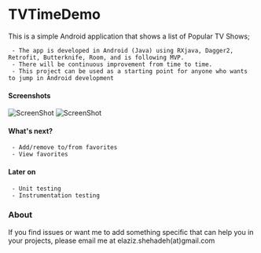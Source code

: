 # TVTimeDemo
This is a simple Android application that shows a list of Popular TV Shows;

     - The app is developed in Android (Java) using RXjava, Dagger2, Retrofit, Butterknife, Room, and is following MVP.
     - There will be continuous improvement from time to time.
     - This project can be used as a starting point for anyone who wants to jump in Android development


#### Screenshots

![ScreenShot](https://raw.github.com/AbedElazizShe/TVTimeDemo/master/screenshots/main_page.PNG)
![ScreenShot](https://raw.github.com/AbedElazizShe/TVTimeDemo/master/screenshots/item_details.PNG)

#### What's next?

     - Add/remove to/from favorites
     - View favorites

#### Later on

     - Unit testing
     - Instrumentation testing

### About
If you find issues or want me to add something specific that can help you in your projects, please email me at elaziz.shehadeh(at)gmail.com



